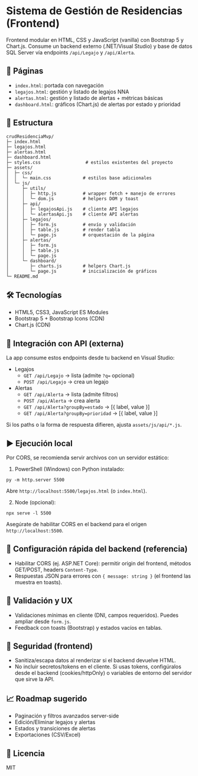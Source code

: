 # Sistema de Gestión de Residencias (Frontend)

Frontend modular en HTML, CSS y JavaScript (vanilla) con Bootstrap 5 y Chart.js. Consume un backend externo (.NET/Visual Studio) y base de datos SQL Server vía endpoints `/api/Legajo` y `/api/Alerta`.

## 🚀 Páginas

- `index.html`: portada con navegación
- `legajos.html`: gestión y listado de legajos NNA
- `alertas.html`: gestión y listado de alertas + métricas básicas
- `dashboard.html`: gráficos (Chart.js) de alertas por estado y prioridad

## 🧱 Estructura

```
crudResidenciaMvp/
├─ index.html
├─ legajos.html
├─ alertas.html
├─ dashboard.html
├─ styles.css                 # estilos existentes del proyecto
├─ assets/
│  ├─ css/
│  │  └─ main.css            # estilos base adicionales
│  └─ js/
│     ├─ utils/
│     │  ├─ http.js          # wrapper fetch + manejo de errores
│     │  └─ dom.js           # helpers DOM y toast
│     ├─ api/
│     │  ├─ legajosApi.js    # cliente API legajos
│     │  └─ alertasApi.js    # cliente API alertas
│     ├─ legajos/
│     │  ├─ form.js          # envío y validación
│     │  ├─ table.js         # render tabla
│     │  └─ page.js          # orquestación de la página
│     ├─ alertas/
│     │  ├─ form.js
│     │  ├─ table.js
│     │  └─ page.js
│     └─ dashboard/
│        ├─ charts.js        # helpers Chart.js
│        └─ page.js          # inicialización de gráficos
└─ README.md
```

## 🛠️ Tecnologías

- HTML5, CSS3, JavaScript ES Modules
- Bootstrap 5 + Bootstrap Icons (CDN)
- Chart.js (CDN)

## 🔌 Integración con API (externa)

La app consume estos endpoints desde tu backend en Visual Studio:

- Legajos
  - `GET /api/Legajo` → lista (admite `?q=` opcional)
  - `POST /api/Legajo` → crea un legajo
- Alertas
  - `GET /api/Alerta` → lista (admite filtros)
  - `POST /api/Alerta` → crea alerta
  - `GET /api/Alerta?groupBy=estado` → [{ label, value }]
  - `GET /api/Alerta?groupBy=prioridad` → [{ label, value }]

Si los paths o la forma de respuesta difieren, ajusta `assets/js/api/*.js`.

## ▶️ Ejecución local

Por CORS, se recomienda servir archivos con un servidor estático:

1) PowerShell (Windows) con Python instalado:
```
py -m http.server 5500
```
Abre `http://localhost:5500/legajos.html` (o `index.html`).

2) Node (opcional):
```
npx serve -l 5500
```

Asegúrate de habilitar CORS en el backend para el origen `http://localhost:5500`.

## 🧰 Configuración rápida del backend (referencia)

- Habilitar CORS (ej. ASP.NET Core): permitir origin del frontend, métodos GET/POST, headers `Content-Type`.
- Respuestas JSON para errores con `{ message: string }` (el frontend las muestra en toasts).

## 🧪 Validación y UX

- Validaciones mínimas en cliente (DNI, campos requeridos). Puedes ampliar desde `form.js`.
- Feedback con toasts (Bootstrap) y estados vacíos en tablas.

## 🔐 Seguridad (frontend)

- Sanitiza/escapa datos al renderizar si el backend devuelve HTML.
- No incluir secretos/tokens en el cliente. Si usas tokens, configúralos desde el backend (cookies/httpOnly) o variables de entorno del servidor que sirve la API.

## 📈 Roadmap sugerido

- Paginación y filtros avanzados server-side
- Edición/Eliminar legajos y alertas
- Estados y transiciones de alertas
- Exportaciones (CSV/Excel)

## 📄 Licencia

MIT

